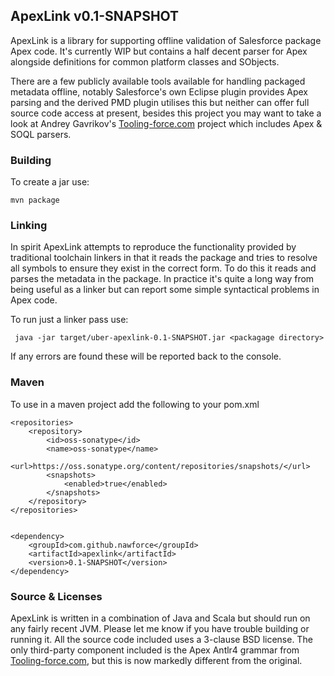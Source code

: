 
## ApexLink v0.1-SNAPSHOT

ApexLink is a library for supporting offline validation of Salesforce package Apex code. It's currently WIP but
contains a half decent parser for Apex alongside definitions for common platform classes and SObjects. 
 
There are a few publicly available tools available for handling packaged metadata offline, notably Salesforce's own 
Eclipse plugin provides Apex parsing and the derived PMD plugin utilises this but neither can offer full source code
access at present, besides this project you may want to take a look at Andrey Gavrikov's 
[Tooling-force.com](https://github.com/neowit/tooling-force.com) project which includes Apex & SOQL parsers.   

### Building

To create a jar use:

    mvn package

### Linking

In spirit ApexLink attempts to reproduce the functionality provided by traditional toolchain linkers in that it reads 
the package and tries to resolve all symbols to ensure they exist in the correct form. To do this it reads and parses
the metadata in the package. In practice it's quite a long way from being useful as a linker but can report some simple
syntactical problems in Apex code.

To run just a linker pass use:

     java -jar target/uber-apexlink-0.1-SNAPSHOT.jar <packagage directory>
     
If any errors are found these will be reported back to the console.
     
### Maven

To use in a maven project add the following to your pom.xml

    <repositories>
        <repository>
            <id>oss-sonatype</id>
            <name>oss-sonatype</name>
            <url>https://oss.sonatype.org/content/repositories/snapshots/</url>
            <snapshots>
                <enabled>true</enabled>
            </snapshots>
        </repository>
    </repositories>


    <dependency>
        <groupId>com.github.nawforce</groupId>
        <artifactId>apexlink</artifactId>
        <version>0.1-SNAPSHOT</version>
    </dependency>

### Source & Licenses

ApexLink is written in a combination of Java and Scala but should run on any fairly recent JVM. Please let me know if 
you have trouble building or running it. All the source code included uses a 3-clause BSD license. The only third-party
component included is the Apex Antlr4 grammar from [Tooling-force.com](https://github.com/neowit/tooling-force.com),
but this is now markedly different from the original.  

